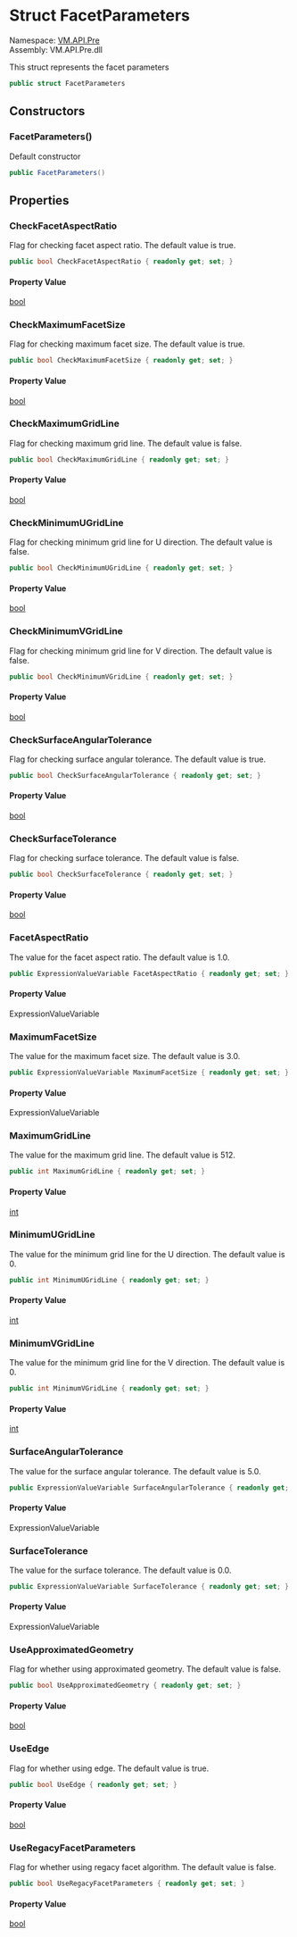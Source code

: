 # Struct FacetParameters

Namespace: [VM.API.Pre](VM.API.Pre.md)  
Assembly: VM.API.Pre.dll  

This struct represents the facet parameters

```csharp
public struct FacetParameters
```

## Constructors

### FacetParameters\(\)

Default constructor

```csharp
public FacetParameters()
```

## Properties

### CheckFacetAspectRatio

Flag for checking facet aspect ratio. The default value is true.

```csharp
public bool CheckFacetAspectRatio { readonly get; set; }
```

#### Property Value

 [bool](https://learn.microsoft.com/dotnet/api/system.boolean)

### CheckMaximumFacetSize

Flag for checking maximum facet size. The default value is true.

```csharp
public bool CheckMaximumFacetSize { readonly get; set; }
```

#### Property Value

 [bool](https://learn.microsoft.com/dotnet/api/system.boolean)

### CheckMaximumGridLine

Flag for checking maximum grid line. The default value is false.

```csharp
public bool CheckMaximumGridLine { readonly get; set; }
```

#### Property Value

 [bool](https://learn.microsoft.com/dotnet/api/system.boolean)

### CheckMinimumUGridLine

Flag for checking minimum grid line for U direction. The default value is false.

```csharp
public bool CheckMinimumUGridLine { readonly get; set; }
```

#### Property Value

 [bool](https://learn.microsoft.com/dotnet/api/system.boolean)

### CheckMinimumVGridLine

Flag for checking minimum grid line for V direction. The default value is false.

```csharp
public bool CheckMinimumVGridLine { readonly get; set; }
```

#### Property Value

 [bool](https://learn.microsoft.com/dotnet/api/system.boolean)

### CheckSurfaceAngularTolerance

Flag for checking surface angular tolerance. The default value is true.

```csharp
public bool CheckSurfaceAngularTolerance { readonly get; set; }
```

#### Property Value

 [bool](https://learn.microsoft.com/dotnet/api/system.boolean)

### CheckSurfaceTolerance

Flag for checking surface tolerance. The default value is false.

```csharp
public bool CheckSurfaceTolerance { readonly get; set; }
```

#### Property Value

 [bool](https://learn.microsoft.com/dotnet/api/system.boolean)

### FacetAspectRatio

The value for the facet aspect ratio. The default value is 1.0.

```csharp
public ExpressionValueVariable FacetAspectRatio { readonly get; set; }
```

#### Property Value

 ExpressionValueVariable

### MaximumFacetSize

The value for the maximum facet size. The default value is 3.0.

```csharp
public ExpressionValueVariable MaximumFacetSize { readonly get; set; }
```

#### Property Value

 ExpressionValueVariable

### MaximumGridLine

The value for the maximum grid line. The default value is 512.

```csharp
public int MaximumGridLine { readonly get; set; }
```

#### Property Value

 [int](https://learn.microsoft.com/dotnet/api/system.int32)

### MinimumUGridLine

The value for the minimum grid line for the U direction. The default value is 0.

```csharp
public int MinimumUGridLine { readonly get; set; }
```

#### Property Value

 [int](https://learn.microsoft.com/dotnet/api/system.int32)

### MinimumVGridLine

The value for the minimum grid line for the V direction. The default value is 0.

```csharp
public int MinimumVGridLine { readonly get; set; }
```

#### Property Value

 [int](https://learn.microsoft.com/dotnet/api/system.int32)

### SurfaceAngularTolerance

The value for the surface angular tolerance. The default value is 5.0.

```csharp
public ExpressionValueVariable SurfaceAngularTolerance { readonly get; set; }
```

#### Property Value

 ExpressionValueVariable

### SurfaceTolerance

The value for the surface tolerance. The default value is 0.0.

```csharp
public ExpressionValueVariable SurfaceTolerance { readonly get; set; }
```

#### Property Value

 ExpressionValueVariable

### UseApproximatedGeometry

Flag for whether using approximated geometry. The default value is false.

```csharp
public bool UseApproximatedGeometry { readonly get; set; }
```

#### Property Value

 [bool](https://learn.microsoft.com/dotnet/api/system.boolean)

### UseEdge

Flag for whether using edge. The default value is true.

```csharp
public bool UseEdge { readonly get; set; }
```

#### Property Value

 [bool](https://learn.microsoft.com/dotnet/api/system.boolean)

### UseRegacyFacetParameters

Flag for whether using regacy facet algorithm. The default value is false.

```csharp
public bool UseRegacyFacetParameters { readonly get; set; }
```

#### Property Value

 [bool](https://learn.microsoft.com/dotnet/api/system.boolean)


